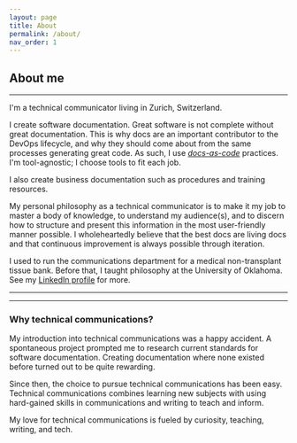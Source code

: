 ```yaml
---
layout: page
title: About
permalink: /about/
nav_order: 1
---
```


## About me

---

I'm a technical communicator living in Zurich, Switzerland.

I create software documentation. Great software is not complete without great documentation. This is why docs are an important contributor to the DevOps lifecycle, and why they should come about from the same processes generating great code. As such, I use [*docs-as-code*](https://www.writethedocs.org/guide/docs-as-code/) practices. I'm tool-agnostic; I choose tools to fit each job.

I also create business documentation such as procedures and training resources.

My personal philosophy as a technical communicator is to make it my job to master a body of knowledge, to understand my audience(s), and to discern how to structure and present this information in the most user-friendly manner possible. I wholeheartedly believe that the best docs are living docs and that continuous improvement is always possible through iteration.

I used to run the communications department for a medical non-transplant tissue bank. Before that, I taught philosophy at the University of Oklahoma. See my [LinkedIn profile](https://www.linkedin.com/in/casey-stull) for more.

[//]: #

---
---
### Why technical communications?  

My introduction into technical communications was a happy accident. A spontaneous project prompted me to research current standards for software documentation. Creating documentation where none existed before turned out to be quite rewarding.

Since then, the choice to pursue technical communications has been easy. Technical communications combines learning new subjects with using hard-gained skills in communications and writing to teach and inform.

My love for technical communications is fueled by curiosity, teaching, writing, and tech. 
